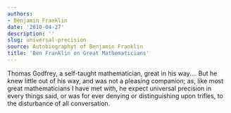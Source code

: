 ```yaml
---
authors:
- Benjamin Franklin
date: '2010-04-27'
description: ''
slug: universal-precision
source: Autobiographyt of Benjamin Franklin
title: 'Ben Franklin on Great Mathematicians'
---
```

Thomas Godfrey, a self-taught mathematician, great in his way.... But he knew little out of his way, and was not a pleasing companion; as, like most great mathematicians I have met with, he expect universal precision in every things said, or was for ever denying or distinguishing upon trifles, to the disturbance of all conversation.



